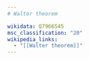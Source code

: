 ```yaml
---
# Walter theorem

wikidata: Q7966545
msc_classification: "20"
wikipedia_links:
  - "[[Walter theorem]]"
---
```

